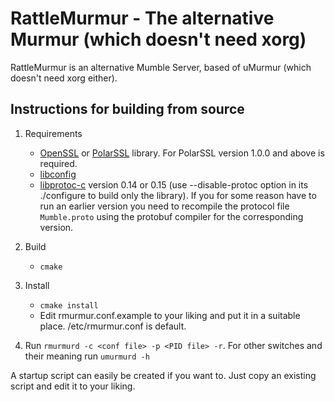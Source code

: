 RattleMurmur - The alternative Murmur (which doesn't need xorg)
====================================

RattleMurmur is an alternative Mumble Server, based of uMurmur (which doesn't need xorg either).

Instructions for building from source
-------------------------------------
1. Requirements
	* [OpenSSL](http://www.openssl.org/) or [PolarSSL](http://polarssl.org/) library. For PolarSSL version 1.0.0 and above is required.
	* [libconfig](http://www.hyperrealm.com/libconfig/)
	* [libprotoc-c](http://code.google.com/p/protobuf-c/) version 0.14 or 0.15 (use --disable-protoc option in its ./configure to build only the library). If you for some reason have to run an earlier version you need to recompile the protocol file `Mumble.proto` using the protobuf compiler for the corresponding version.

2. Build
	* `cmake`

3. Install
	* `cmake install`
	* Edit rmurmur.conf.example to your liking and put it in a suitable place. /etc/rmurmur.conf is default.

4. Run `rmurmurd -c <conf file> -p <PID file> -r`. For other switches and their meaning run `umurmurd -h`

A startup script can easily be created if you want to. Just copy an existing script and edit it to your liking.
